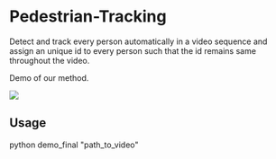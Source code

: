 # Pedestrian-Tracking
Detect and track every person automatically in a video sequence and assign an unique id to every person such that the id remains same throughout the video.

Demo of our method.

![](https://media.giphy.com/media/Xc9ldhhZfX5HRowyvI/giphy.gif)

## Usage
python demo_final "path_to_video"
